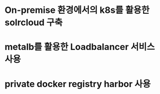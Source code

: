 # On-premise 환경에서의 k8s를 활용한 solrcloud 구축

# metalb를 활용한 Loadbalancer 서비스 사용

# private docker registry harbor 사용

